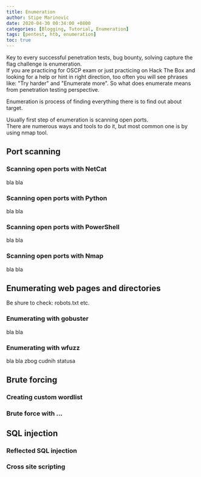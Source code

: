 ```yaml
---
title: Enumeration
author: Stipe Marinovic
date: 2020-04-30 00:34:00 +0800
categories: [Blogging, Tutorial, Enumeration]
tags: [pentest, htb, enumeration]
toc: true
---
```


Key to every successful penetration tests, bug bounty, solving capture the flag challenge is enumeration.  
If you are practicing for OSCP exam or just practicing on Hack The Box and looking for a help or hint in right direction, too often you will see phrases like: "Try harder" and "Enumerate more".
So what does enumerate means from penetration testing perspective.  

Enumeration is process of finding everything there is to find out about target.  

Usually first step of enumeration is scanning open ports.  
There are numerous ways and tools to do it, but most common one is by using nmap tool.

## Port scanning ##

### Scanning open ports with NetCat ###
 
bla bla

### Scanning open ports with Python ###

bla bla

### Scanning open ports with PowerShell ###

bla bla

### Scanning open ports with Nmap ###

bla bla

## Enumerating web pages and directories ## 

Be shure to check: robots.txt etc.

### Enumerating with gobuster ###

bla bla


### Enumerating with wfuzz ###

bla bla zbog cudnih statusa


## Brute forcing ##

### Creating custom wordlist ###

### Brute force with ... ###




## SQL injection ##

### Reflected SQL injection ###


### Cross site scripting ###


